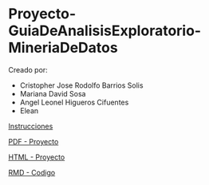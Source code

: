 # Proyecto-GuiaDeAnalisisExploratorio-MineriaDeDatos
Creado por:

- Cristopher Jose Rodolfo Barrios Solis
- Mariana David Sosa
- Angel Leonel Higueros Cifuentes
- Elean

[Instrucciones](./Proyecto.AnálisisExploratorio.2023.pdf)

[PDF - Proyecto](./Proyecto.pdf)

[HTML - Proyecto](./Proyecto.html)

[RMD - Codigo](./Proyecto.Rmd)
